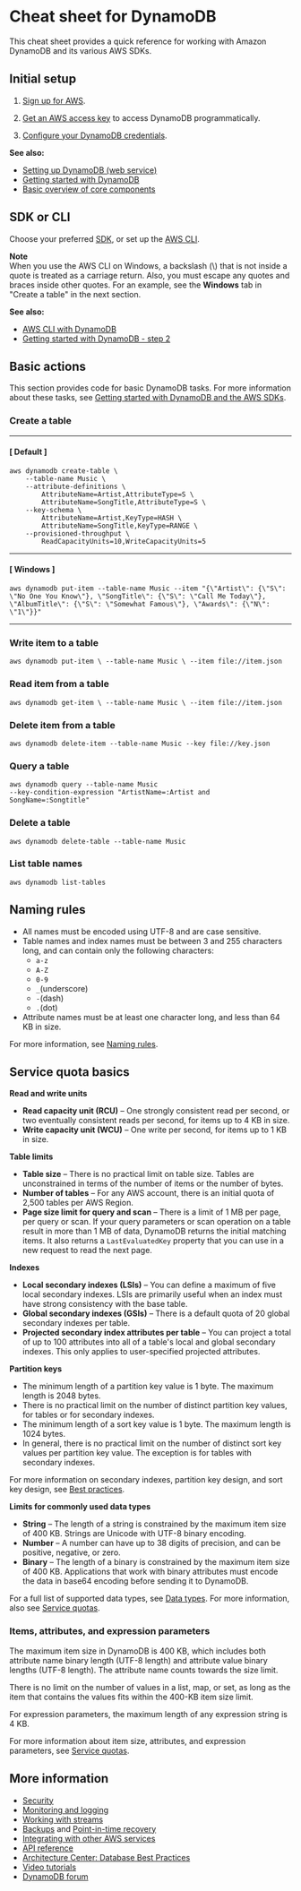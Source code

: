 # Cheat sheet for DynamoDB<a name="CheatSheet"></a>

This cheat sheet provides a quick reference for working with Amazon DynamoDB and its various AWS SDKs\.

## Initial setup<a name="CheatSheet.InitialSetup"></a>

1. [Sign up for AWS](SettingUp.DynamoWebService.html#SettingUp.DynamoWebService.SignUpForAWS)\.

1. [Get an AWS access key](SettingUp.DynamoWebService.html#SettingUp.DynamoWebService.GetCredentials) to access DynamoDB programmatically\.

1. [Configure your DynamoDB credentials](SettingUp.DynamoWebService.html#SettingUp.DynamoWebService.ConfigureCredentials)\.

**See also:**
+ [Setting up DynamoDB \(web service\)](SettingUp.DynamoWebService.html)
+ [Getting started with DynamoDB](GettingStartedDynamoDB.html)
+ [Basic overview of core components](HowItWorks.CoreComponents.html)

 

## SDK or CLI<a name="CheatSheet.Platform"></a>

Choose your preferred [SDK](sdk-general-information-section.html), or set up the [AWS CLI](/cli/latest/index.html)\.

**Note**  
When you use the AWS CLI on Windows, a backslash \(\\\) that is not inside a quote is treated as a carriage return\. Also, you must escape any quotes and braces inside other quotes\. For an example, see the **Windows** tab in "Create a table" in the next section\.

**See also:**
+ [AWS CLI with DynamoDB](Tools.CLI.html)
+ [Getting started with DynamoDB \- step 2](getting-started-step-2.html)

## Basic actions<a name="CheatSheet.BasicActions"></a>

This section provides code for basic DynamoDB tasks\. For more information about these tasks, see [Getting started with DynamoDB and the AWS SDKs](GettingStarted.html)\.

### Create a table<a name="CheatSheet.BasicActions.CreateTable"></a>

------
#### [ Default ]

```
aws dynamodb create-table \
    --table-name Music \
    --attribute-definitions \
        AttributeName=Artist,AttributeType=S \
        AttributeName=SongTitle,AttributeType=S \
    --key-schema \
        AttributeName=Artist,KeyType=HASH \
        AttributeName=SongTitle,KeyType=RANGE \
    --provisioned-throughput \
        ReadCapacityUnits=10,WriteCapacityUnits=5
```

------
#### [ Windows ]

```
aws dynamodb put-item --table-name Music --item "{\"Artist\": {\"S\": \"No One You Know\"}, \"SongTitle\": {\"S\": \"Call Me Today\"}, \"AlbumTitle\": {\"S\": \"Somewhat Famous\"}, \"Awards\": {\"N\": \"1\"}}"
```

------

### Write item to a table<a name="CheatSheet.BasicActions.WriteItem"></a>

```
aws dynamodb put-item \ --table-name Music \ --item file://item.json
```

### Read item from a table<a name="CheatSheet.BasicActions.ReadItem"></a>

```
aws dynamodb get-item \ --table-name Music \ --item file://item.json
```

### Delete item from a table<a name="CheatSheet.BasicActions.DeleteItem"></a>

```
aws dynamodb delete-item --table-name Music --key file://key.json
```

### Query a table<a name="CheatSheet.BasicActions.QueryTable"></a>

```
aws dynamodb query --table-name Music 
--key-condition-expression "ArtistName=:Artist and SongName=:Songtitle"
```

### Delete a table<a name="CheatSheet.BasicActions.DeleteTable"></a>

```
aws dynamodb delete-table --table-name Music
```

### List table names<a name="CheatSheet.BasicActions.ListTableNames"></a>

```
aws dynamodb list-tables
```

## Naming rules<a name="CheatSheet.NamingRules"></a>
+ All names must be encoded using UTF\-8 and are case sensitive\.
+ Table names and index names must be between 3 and 255 characters long, and can contain only the following characters:
  + `a-z`
  + `A-Z`
  + `0-9`
  + `_`\(underscore\)
  + `-`\(dash\)
  + `.`\(dot\)
+ Attribute names must be at least one character long, and less than 64 KB in size\.

For more information, see [Naming rules](HowItWorks.NamingRulesDataTypes.html)\.

## Service quota basics<a name="CheatSheet.ServiceBasics"></a>

**Read and write units**
+ **Read capacity unit \(RCU\)** – One strongly consistent read per second, or two eventually consistent reads per second, for items up to 4 KB in size\.
+ **Write capacity unit \(WCU\)** – One write per second, for items up to 1 KB in size\.

**Table limits**
+ **Table size** – There is no practical limit on table size\. Tables are unconstrained in terms of the number of items or the number of bytes\.
+ **Number of tables** – For any AWS account, there is an initial quota of 2,500 tables per AWS Region\. 
+ **Page size limit for query and scan** – There is a limit of 1 MB per page, per query or scan\. If your query parameters or scan operation on a table result in more than 1 MB of data, DynamoDB returns the initial matching items\. It also returns a `LastEvaluatedKey` property that you can use in a new request to read the next page\.

**Indexes**
+ **Local secondary indexes \(LSIs\)** – You can define a maximum of five local secondary indexes\. LSIs are primarily useful when an index must have strong consistency with the base table\. 
+ **Global secondary indexes \(GSIs\)** – There is a default quota of 20 global secondary indexes per table\.
+ **Projected secondary index attributes per table** – You can project a total of up to 100 attributes into all of a table's local and global secondary indexes\. This only applies to user\-specified projected attributes\.

**Partition keys**
+ The minimum length of a partition key value is 1 byte\. The maximum length is 2048 bytes\.
+ There is no practical limit on the number of distinct partition key values, for tables or for secondary indexes\.
+ The minimum length of a sort key value is 1 byte\. The maximum length is 1024 bytes\.
+ In general, there is no practical limit on the number of distinct sort key values per partition key value\. The exception is for tables with secondary indexes\.

For more information on secondary indexes, partition key design, and sort key design, see [Best practices](best-practices.html)\.

**Limits for commonly used data types**
+ **String** – The length of a string is constrained by the maximum item size of 400 KB\. Strings are Unicode with UTF\-8 binary encoding\.
+ **Number** – A number can have up to 38 digits of precision, and can be positive, negative, or zero\.
+ **Binary** – The length of a binary is constrained by the maximum item size of 400 KB\. Applications that work with binary attributes must encode the data in base64 encoding before sending it to DynamoDB\.

For a full list of supported data types, see [Data types](HowItWorks.NamingRulesDataTypes.html#HowItWorks.DataTypes)\. For more information, also see [Service quotas](ServiceQuotas.html#limits-items)\.

### Items, attributes, and expression parameters<a name="CheatSheet.ServiceBasics.Misc"></a>

The maximum item size in DynamoDB is 400 KB, which includes both attribute name binary length \(UTF\-8 length\) and attribute value binary lengths \(UTF\-8 length\)\. The attribute name counts towards the size limit\.

There is no limit on the number of values in a list, map, or set, as long as the item that contains the values fits within the 400\-KB item size limit\.

For expression parameters, the maximum length of any expression string is 4 KB\.

For more information about item size, attributes, and expression parameters, see [Service quotas](ServiceQuotas.html#limits-items)\.

## More information<a name="CheatSheet.FurtherInfo"></a>
+ [Security](security.html)
+ [Monitoring and logging](monitoring.html)
+ [Working with streams](streamsmain.html)
+ [Backups](BackupRestore.html) and [Point\-in\-time recovery](PointInTimeRecovery.html)
+ [Integrating with other AWS services](OtherServices.html) 
+ [API reference](/amazondynamodb/latest/APIReference/Welcome.html)
+ [Architecture Center: Database Best Practices](https://aws.amazon.com/architecture/databases/)
+ [Video tutorials](https://youtu.be/Mw8wCj0gkRc)
+ [DynamoDB forum](https://repost.aws/search/questions?globalSearch=dynamodb)